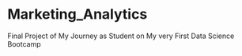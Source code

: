 # Marketing_Analytics
Final Project of My Journey as Student on My very First Data Science Bootcamp
